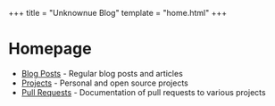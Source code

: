 +++
title = "Unknownue Blog"
template = "home.html"
+++

# Homepage

- [Blog Posts](/posts) - Regular blog posts and articles
- [Projects](/projects) - Personal and open source projects
- [Pull Requests](/pull_request) - Documentation of pull requests to various projects
